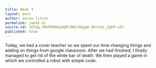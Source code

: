 ```yaml
---
title: Week 3
layout: post
author: aaron.litvin
permalink: /week-3/
source-id: 16Tqq_O0eP8KW1pDQRl8W2iAOgqk-DhrsVx_2gkP-u5Y
published: true
---
```

Today, we had a cover teacher so we spent our time changing things and adding on things from google classroom. After we had finished, I finally managed to get rid of the white bar of death. We then played a game in which we controlled a robot with simple code.

